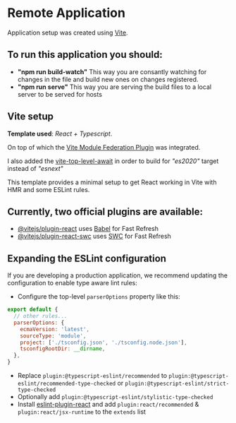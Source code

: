 # Remote Application

Application setup was created using [Vite](https://vitejs.dev/).

## To run this application you should:

- **"npm run build-watch"** This way you are consantly watching for changes in the file and build new ones on changes registered.
- **"npm run serve"** This way you are serving the build files to a local server to be served for hosts

## Vite setup

**Template used**: *React + Typescript*.

On top of which the [Vite Module Federation Plugin](https://github.com/originjs/vite-plugin-federation) was integrated.

I also added the [vite-top-level-await](https://github.com/Menci/vite-plugin-top-level-await) in order to build for *"es2020"* target instead of *"esnext"*

This template provides a minimal setup to get React working in Vite with HMR and some ESLint rules.

## Currently, two official plugins are available:

- [@vitejs/plugin-react](https://github.com/vitejs/vite-plugin-react/blob/main/packages/plugin-react/README.md) uses [Babel](https://babeljs.io/) for Fast Refresh
- [@vitejs/plugin-react-swc](https://github.com/vitejs/vite-plugin-react-swc) uses [SWC](https://swc.rs/) for Fast Refresh

## Expanding the ESLint configuration

If you are developing a production application, we recommend updating the configuration to enable type aware lint rules:

- Configure the top-level `parserOptions` property like this:

```js
export default {
  // other rules...
  parserOptions: {
    ecmaVersion: 'latest',
    sourceType: 'module',
    project: ['./tsconfig.json', './tsconfig.node.json'],
    tsconfigRootDir: __dirname,
  },
}
```

- Replace `plugin:@typescript-eslint/recommended` to `plugin:@typescript-eslint/recommended-type-checked` or `plugin:@typescript-eslint/strict-type-checked`
- Optionally add `plugin:@typescript-eslint/stylistic-type-checked`
- Install [eslint-plugin-react](https://github.com/jsx-eslint/eslint-plugin-react) and add `plugin:react/recommended` & `plugin:react/jsx-runtime` to the `extends` list
